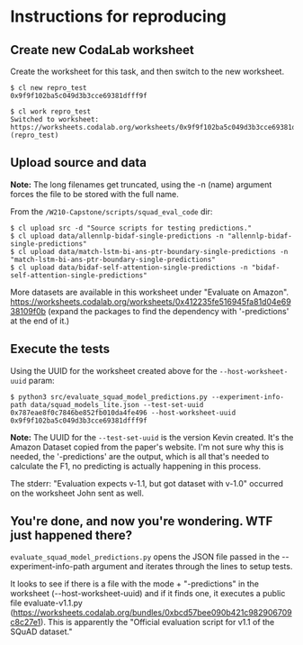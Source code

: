 # Instructions for reproducing

## Create new CodaLab worksheet

Create the worksheet for this task, and then switch to the new worksheet.
```
$ cl new repro_test
0x9f9f102ba5c049d3b3cce69381dfff9f

$ cl work repro_test
Switched to worksheet: https://worksheets.codalab.org/worksheets/0x9f9f102ba5c049d3b3cce69381dfff9f (repro_test)
```

## Upload source and data

**Note:** The long filenames get truncated, using the -n (name) argument forces the file to be stored with the full name.

From the `/W210-Capstone/scripts/squad_eval_code` dir:
```
$ cl upload src -d "Source scripts for testing predictions."
$ cl upload data/allennlp-bidaf-single-predictions -n "allennlp-bidaf-single-predictions"
$ cl upload data/match-lstm-bi-ans-ptr-boundary-single-predictions -n "match-lstm-bi-ans-ptr-boundary-single-predictions"
$ cl upload data/bidaf-self-attention-single-predictions -n "bidaf-self-attention-single-predictions"
```
More datasets are available in this worksheet under "Evaluate on Amazon". https://worksheets.codalab.org/worksheets/0x412235fe516945fa81d04e6938109f0b (expand the packages to find the dependency with '-predictions' at the end of it.)

## Execute the tests

Using the UUID for the worksheet created above for the `--host-worksheet-uuid` param:

```
$ python3 src/evaluate_squad_model_predictions.py --experiment-info-path data/squad_models_lite.json --test-set-uuid 0x787eae8f0c7846be852fb010da4fe496 --host-worksheet-uuid 0x9f9f102ba5c049d3b3cce69381dfff9f
```

**Note:** The UUID for the `--test-set-uuid` is the version Kevin created.  It's the Amazon Dataset copied from the paper's website. I'm not sure why this is needed, the '-predictions' are the output, which is all that's needed to calculate the F1, no predicting is actually happening in this process.

The stderr: "Evaluation expects v-1.1, but got dataset with v-1.0" occurred on the worksheet John sent as well.   


## You're done, and now you're wondering.  WTF just happened there?

`evaluate_squad_model_predictions.py` opens the JSON file passed in the --experiment-info-path argument and iterates through the lines to setup tests.  

It looks to see if there is a file with the mode + "-predictions" in the worksheet (--host-worksheet-uuid) and if it finds one, it executes a public file evaluate-v1.1.py (https://worksheets.codalab.org/bundles/0xbcd57bee090b421c982906709c8c27e1).  This is apparently the "Official evaluation script for v1.1 of the SQuAD dataset." 
